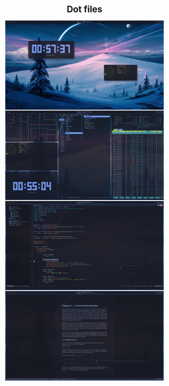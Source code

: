 <h1 align="center">Dot files</h1>

![image](https://raw.githubusercontent.com/amogusussy/dot-files-2/main/static/1724543858.png)
![image](https://raw.githubusercontent.com/amogusussy/dot-files-2/main/static/1724543704.png)
![image](https://raw.githubusercontent.com/amogusussy/dot-files-2/main/static/1724543227.png)
![image](https://raw.githubusercontent.com/amogusussy/dot-files-2/main/static/1724543089.png)
